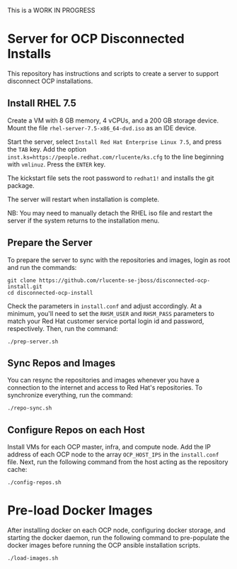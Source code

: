 This is a WORK IN PROGRESS

# Server for OCP Disconnected Installs
This repository has instructions and scripts to create a server to
support disconnect OCP installations.

## Install RHEL 7.5
Create a VM with 8 GB memory, 4 vCPUs, and a 200 GB storage device.
Mount the file `rhel-server-7.5-x86_64-dvd.iso` as an IDE device.

Start the server, select `Install Red Hat Enterprise Linux 7.5`,
and press the `TAB` key.  Add the option
`inst.ks=https://people.redhat.com/rlucente/ks.cfg` to the line
beginning with `vmlinuz`.  Press the `ENTER` key.

The kickstart file sets the root password to `redhat1!` and installs
the git package.

The server will restart when installation is complete.

NB:  You may need to manually detach the RHEL iso file and restart
the server if the system returns to the installation menu.

## Prepare the Server
To prepare the server to sync with the repositories and images,
login as root and run the commands:

    git clone https://github.com/rlucente-se-jboss/disconnected-ocp-install.git
    cd disconnected-ocp-install

Check the parameters in `install.conf` and adjust accordingly.  At
a minimum, you'll need to set the `RHSM_USER` and `RHSM_PASS`
parameters to match your Red Hat customer service portal login id
and password, respectively.  Then, run the command:

    ./prep-server.sh

## Sync Repos and Images
You can resync the repositories and images whenever you have a
connection to the internet and access to Red Hat's repositories.
To synchronize everything, run the command:

    ./repo-sync.sh

## Configure Repos on each Host
Install VMs for each OCP master, infra, and compute node.  Add the
IP address of each OCP node to the array `OCP_HOST_IPS` in the
`install.conf` file.  Next, run the following command from the host
acting as the repository cache:

    ./config-repos.sh

# Pre-load Docker Images
After installing docker on each OCP node, configuring docker storage,
and starting the docker daemon, run the following command to
pre-populate the docker images before running the OCP ansible
installation scripts.

    ./load-images.sh

